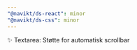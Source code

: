 ```yaml
---
"@navikt/ds-react": minor
"@navikt/ds-css": minor
---
```


:sparkles: Textarea: Støtte for automatisk scrollbar
